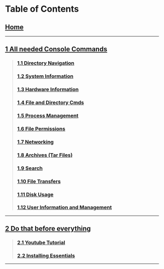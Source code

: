 # __**Table of Contents**__

## [Home](https://github.com/Tomato6966/how-to-setup-your-linux-server/wiki)

***

## [1 All needed Console Commands](https://github.com/Tomato6966/how-to-setup-your-linux-server/wiki/1-All-needed-Console-Commands)
>
> ### [1.1 Directory Navigation](https://github.com/Tomato6966/how-to-setup-your-linux-server/wiki/1.1-Directory-Navigation)
>
> ### [1.2 System Information](https://github.com/Tomato6966/how-to-setup-your-linux-server/wiki/1.2-System-Information)
>
> ### [1.3 Hardware Information](https://github.com/Tomato6966/how-to-setup-your-linux-server/wiki/1.3-Hardware-Information)
>
> ### [1.4 File and Directory Cmds](https://github.com/Tomato6966/how-to-setup-your-linux-server/wiki/1.4-File-and-Directory-Commands)
>
> ### [1.5 Process Management](https://github.com/Tomato6966/how-to-setup-your-linux-server/wiki/1.5-Process-Management)
>
> ### [1.6 File Permissions](https://github.com/Tomato6966/how-to-setup-your-linux-server/wiki/1.6-File-Permissions)
>
> ### [1.7 Networking](https://github.com/Tomato6966/how-to-setup-your-linux-server/wiki/1.7-Networking)
>
> ### [1.8 Archives (Tar Files)](https://github.com/Tomato6966/how-to-setup-your-linux-server/wiki/1.8-Archives-(Tar-Files))
>
> ### [1.9 Search](https://github.com/Tomato6966/how-to-setup-your-linux-server/wiki/1.9-Search)
>
> ### [1.10 File Transfers](https://github.com/Tomato6966/how-to-setup-your-linux-server/wiki/1.10-File-Transfers)
>
> ### [1.11 Disk Usage](https://github.com/Tomato6966/how-to-setup-your-linux-server/wiki/1.11-Disk-Usage)
>
> ### [1.12 User Information and Management](https://github.com/Tomato6966/how-to-setup-your-linux-server/wiki/1.12-User-Information-and-Management)

***

## [2 Do that before everything](https://github.com/Tomato6966/how-to-setup-your-linux-server/wiki/2-Do-that-Before!)
>
> ### [2.1 Youtube Tutorial](https://github.com/Tomato6966/how-to-setup-your-linux-server/wiki/2.1-Youtube-Tutorial)
>
> ### [2.2 Installing Essentials](https://github.com/Tomato6966/how-to-setup-your-linux-server/wiki/2.2-Installing-Essentials)

***